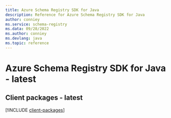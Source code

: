```yaml
---
title: Azure Schema Registry SDK for Java
description: Reference for Azure Schema Registry SDK for Java
author: conniey
ms.service: schema-registry
ms.data: 09/28/2022
ms.author: conniey
ms.devlang: java
ms.topic: reference
---
```

# Azure Schema Registry SDK for Java - latest

## Client packages - latest
[!INCLUDE [client-packages](schema-registry-client-index.md)]